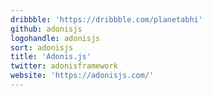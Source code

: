 ```yaml
---
dribbble: 'https://dribbble.com/planetabhi'
github: adonisjs
logohandle: adonisjs
sort: adonisjs
title: 'Adonis.js'
twitter: adonisframework
website: 'https://adonisjs.com/'
---
```

